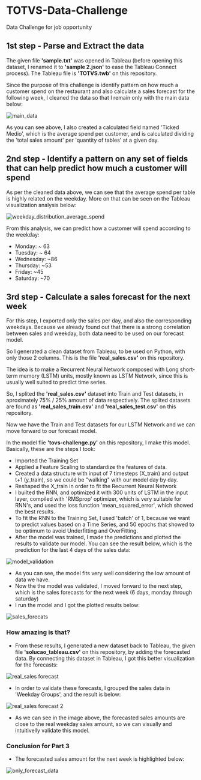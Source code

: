 # TOTVS-Data-Challenge
Data Challenge for job opportunity

## 1st step - Parse and Extract the data
The given file **'sample.txt'** was opened in Tableau (before opening this dataset, I renamed it to **'sample 2.json'** to ease the Tableau Connect process). The Tableau file is **'TOTVS.twb'** on this repository.

Since the purpose of this challenge is identify pattern on how much a customer spend on the restaurant and also calculate a sales forecast for the following week, I cleaned the data so that I remain only with the main data below:

![main_data](https://user-images.githubusercontent.com/4992938/36237106-122afd20-11e1-11e8-9b45-e0a1019eade0.png)

As you can see above, I also created a calculated field named 'Ticked Medio', which is the average spend per customer, and is calculated dividing the 'total sales amount' per 'quantity of tables' at a given day.

## 2nd step - Identify a pattern on any set of fields that can help predict how much a customer will spend
As per the cleaned data above, we can see that the average spend per table is highly related on the weekday. More on that can be seen on the Tableau visualization analysis below:

![weekday_distribution_average_spend](https://user-images.githubusercontent.com/4992938/36237811-74b8e89a-11e5-11e8-8acc-be6c87a62248.png)

From this analysis, we can predict how a customer will spend according to the weekday:

- Monday: ~ 63
- Tuesday: ~ 64
- Wednesday: ~86
- Thursday: ~53
- Friday: ~45
- Saturday: ~70

## 3rd step - Calculate a sales forecast for the next week
For this step, I exported only the sales per day, and also the corresponding weekdays. Because we already found out that there is a strong correlation between sales and weekday, both data need to be used on our forecast model.

So I generated a clean dataset from Tableau, to be used on Python, with only those 2 columns. This is the file **'real_sales.csv'** on this repository.

The idea is to make a Recurrent Neural Network composed with Long short-term memory (LSTM) units, mostly known as LSTM Network, since this is usually well suited to predict time series.

So, I splited the **'real_sales.csv'** dataset into Train and Test datasets, in aproximately 75% / 25% amount of data respectively. The splited datasets are found as **'real_sales_train.csv'** and **'real_sales_test.csv'** on this repository.

Now we have the Train and Test datasets for our LSTM Network and we can move forward to our forecast model.

In the model flie **'tovs-challenge.py'** on this repository, I make this model. Basically, these are the steps I took:

- Imported the Training Set
- Applied a Feature Scaling to standardize the features of data. 
- Created a data structure with input of 7 timesteps (X_train) and output t+1 (y_train), so we could be "walking" with our model day by day. 
- Reshaped the X_train in order to fit the Recurrent Neural Network
- I builted the RNN, and optimized it with 300 units of LSTM in the input layer, compiled with 'RMSprop' optimizer, which is very suitable for RNN's, and used the loss function 'mean_squared_error', which showed the best results.
- To fit the RNN to the Training Set, I used 'batch' of 1, because we want to predict values based on a Time Series, and 50 epochs that showed to be optimum to avoid Underfitting and OverFitting.
- After the model was trained, I made the predictions and plotted the results to validate our model. You can see the result below, which is the prediction for the last 4 days of the sales data:

![model_validation](https://user-images.githubusercontent.com/4992938/36238659-274eb80e-11eb-11e8-92c4-107c08d1ed5e.png)

- As you can see, the model fits very well considering the low amount of data we have.
- Now the the model was validated, I moved forward to the next step, which is the sales forecasts for the next week (6 days, monday through saturday)
- I run the model and I got the plotted results below:

![sales_forecats](https://user-images.githubusercontent.com/4992938/36238749-b90e8788-11eb-11e8-8d42-6480ba8bef73.jpg)

### How amazing is that?

- From these results, I generated a new dataset back to Tableau, the given file **'solucao_tableau.csv'** on this repository, by adding the forecasted data. By connecting this dataset in Tableau, I got this better visualization for the forecasts:

![real_sales forecast](https://user-images.githubusercontent.com/4992938/36238841-50578a22-11ec-11e8-81db-b2effaa7c7a7.png)

- In order to validate these forecasts, I grouped the sales data in 'Weekday Groups', and the result is below:

![real_sales forecast 2](https://user-images.githubusercontent.com/4992938/36238866-8a190524-11ec-11e8-8bc9-ce731f96c378.png)

- As we can see in the image above, the forecasted sales amounts are close to the real weekday sales amount, so we can visually and intuitivelly validate this model.

### Conclusion for Part 3
- The forecasted sales amount for the next week is highlighted below:

![only_forecast_data](https://user-images.githubusercontent.com/4992938/36239027-c1edba48-11ed-11e8-8c82-1433b31dec8c.png)










